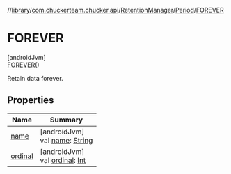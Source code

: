 //[library](../../../../../index.md)/[com.chuckerteam.chucker.api](../../../index.md)/[RetentionManager](../../index.md)/[Period](../index.md)/[FOREVER](index.md)

# FOREVER

[androidJvm]\
[FOREVER](index.md)()

Retain data forever.

## Properties

| Name | Summary |
|---|---|
| [name](../-o-n-e_-h-o-u-r/index.md#-372974862%2FProperties%2F-435046686) | [androidJvm]<br>val [name](../-o-n-e_-h-o-u-r/index.md#-372974862%2FProperties%2F-435046686): [String](https://kotlinlang.org/api/latest/jvm/stdlib/kotlin/-string/index.html) |
| [ordinal](../-o-n-e_-h-o-u-r/index.md#-739389684%2FProperties%2F-435046686) | [androidJvm]<br>val [ordinal](../-o-n-e_-h-o-u-r/index.md#-739389684%2FProperties%2F-435046686): [Int](https://kotlinlang.org/api/latest/jvm/stdlib/kotlin/-int/index.html) |
